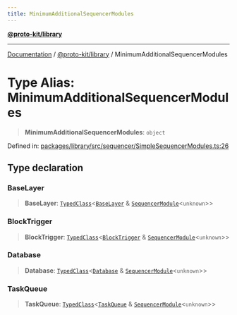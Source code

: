 ```yaml
---
title: MinimumAdditionalSequencerModules
---
```


[**@proto-kit/library**](../README.md)

***

[Documentation](../../../README.md) / [@proto-kit/library](../README.md) / MinimumAdditionalSequencerModules

# Type Alias: MinimumAdditionalSequencerModules

> **MinimumAdditionalSequencerModules**: `object`

Defined in: [packages/library/src/sequencer/SimpleSequencerModules.ts:26](https://github.com/proto-kit/framework/blob/4d6b3b6da51b3edee0fbf25ce72c1f59ec61e891/packages/library/src/sequencer/SimpleSequencerModules.ts#L26)

## Type declaration

### BaseLayer

> **BaseLayer**: [`TypedClass`](../../common/type-aliases/TypedClass.md)\<[`BaseLayer`](../../sequencer/interfaces/BaseLayer.md) & [`SequencerModule`](../../sequencer/classes/SequencerModule.md)\<`unknown`\>\>

### BlockTrigger

> **BlockTrigger**: [`TypedClass`](../../common/type-aliases/TypedClass.md)\<[`BlockTrigger`](../../sequencer/interfaces/BlockTrigger.md) & [`SequencerModule`](../../sequencer/classes/SequencerModule.md)\<`unknown`\>\>

### Database

> **Database**: [`TypedClass`](../../common/type-aliases/TypedClass.md)\<[`Database`](../../sequencer/interfaces/Database.md) & [`SequencerModule`](../../sequencer/classes/SequencerModule.md)\<`unknown`\>\>

### TaskQueue

> **TaskQueue**: [`TypedClass`](../../common/type-aliases/TypedClass.md)\<[`TaskQueue`](../../sequencer/interfaces/TaskQueue.md) & [`SequencerModule`](../../sequencer/classes/SequencerModule.md)\<`unknown`\>\>
